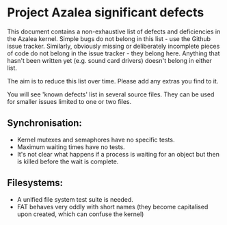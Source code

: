 # Project Azalea significant defects

This document contains a non-exhaustive list of defects and deficiencies in the Azalea kernel. Simple bugs do not
belong in this list - use the Github issue tracker. Similarly, obviously missing or deliberately incomplete pieces of
code do not belong in the issue tracker - they belong here. Anything that hasn't been written yet (e.g. sound card
drivers) doesn't belong in either list.

The aim is to reduce this list over time. Please add any extras you find to it.

You will see 'known defects' list in several source files. They can be used for smaller issues limited to one or two
files.

## Synchronisation:

- Kernel mutexes and semaphores have no specific tests.
- Maximum waiting times have no tests.
- It's not clear what happens if a process is waiting for an object but then is killed before the wait is complete.

## Filesystems:

- A unified file system test suite is needed.
- FAT behaves very oddly with short names (they become capitalised upon created, which can confuse the kernel)
